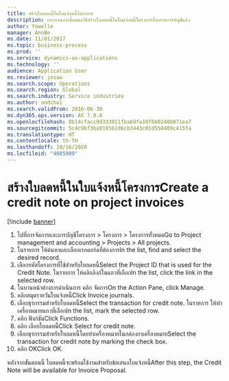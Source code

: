 ```yaml
---
title: สร้างใบลดหนี้ในใบแจ้งหนี้โครงการ
description: กระบวนการนี้แสดงวิธีสร้างใบลดหนี้ในใบแจ้งหนี้โครงการที่ลงรายการบัญชีแล้ว
author: Yowelle
manager: AnnBe
ms.date: 11/01/2017
ms.topic: business-process
ms.prod: ''
ms.service: dynamics-ax-applications
ms.technology: ''
audience: Application User
ms.reviewer: josaw
ms.search.scope: Operations
ms.search.region: Global
ms.search.industry: Service industries
ms.author: andchoi
ms.search.validFrom: 2016-06-30
ms.dyn365.ops.version: AX 7.0.0
ms.openlocfilehash: 8b14cfacc9d333911fba69fa10f6b02406071ea7
ms.sourcegitcommit: 5c4c9bf3ba018562d6cb3443c01d550489c415fa
ms.translationtype: HT
ms.contentlocale: th-TH
ms.lasthandoff: 10/16/2020
ms.locfileid: "4085909"
---
```

# <a name="create-a-credit-note-on-project-invoices"></a><span data-ttu-id="77300-103">สร้างใบลดหนี้ในใบแจ้งหนี้โครงการ</span><span class="sxs-lookup"><span data-stu-id="77300-103">Create a credit note on project invoices</span></span>

[!include [banner](../../includes/banner.md)]

1. <span data-ttu-id="77300-104">ไปที่การจัดการและการบัญชีโครงการ > โครงการ > โครงการทั้งหมด</span><span class="sxs-lookup"><span data-stu-id="77300-104">Go to Project management and accounting > Projects > All projects.</span></span> 
2. <span data-ttu-id="77300-105">ในรายการ ให้ค้นหาและเลือกเรกคอร์ดที่ต้องการ</span><span class="sxs-lookup"><span data-stu-id="77300-105">In the list, find and select the desired record.</span></span> 
3. <span data-ttu-id="77300-106">เลือกรหัสโครงการที่ใช้สำหรับใบลดหนี้</span><span class="sxs-lookup"><span data-stu-id="77300-106">Select the Project ID that is used for the Credit Note.</span></span> <span data-ttu-id="77300-107">ในรายการ ให้คลิกลิงก์ในแถวที่เลือก</span><span class="sxs-lookup"><span data-stu-id="77300-107">In the list, click the link in the selected row.</span></span> 
4. <span data-ttu-id="77300-108">ในบานหน้าต่างการดำเนินการ คลิก จัดการ</span><span class="sxs-lookup"><span data-stu-id="77300-108">On the Action Pane, click Manage.</span></span> 
5. <span data-ttu-id="77300-109">คลิกสมุดรายวันใบแจ้งหนี้</span><span class="sxs-lookup"><span data-stu-id="77300-109">Click Invoice journals.</span></span> 
6. <span data-ttu-id="77300-110">เลือกธุรกรรมสำหรับใบลดหนี้</span><span class="sxs-lookup"><span data-stu-id="77300-110">Select the transaction for credit note.</span></span> <span data-ttu-id="77300-111">ในรายการ ให้ทำเครื่องหมายแถวที่เลือก</span><span class="sxs-lookup"><span data-stu-id="77300-111">In the list, mark the selected row.</span></span> 
7. <span data-ttu-id="77300-112">คลิก ฟังก์ชัน</span><span class="sxs-lookup"><span data-stu-id="77300-112">Click Functions.</span></span> 
8. <span data-ttu-id="77300-113">คลิก เลือกใบลดหนี้</span><span class="sxs-lookup"><span data-stu-id="77300-113">Click Select for credit note.</span></span> 
9. <span data-ttu-id="77300-114">เลือกธุรกรรมสำหรับใบลดหนี้โดยทำเครื่องหมายในกล่องกาเครื่องหมาย</span><span class="sxs-lookup"><span data-stu-id="77300-114">Select the transaction for credit note by marking the check box.</span></span>
10. <span data-ttu-id="77300-115">คลิก OK</span><span class="sxs-lookup"><span data-stu-id="77300-115">Click OK.</span></span> 

<span data-ttu-id="77300-116">หลังจากขั้นตอนนี้ ใบลดหนี้จะพร้อมใช้งานสำหรับข้อเสนอใบแจ้งหนี้</span><span class="sxs-lookup"><span data-stu-id="77300-116">After this step, the Credit Note will be available for Invoice Proposal.</span></span>
